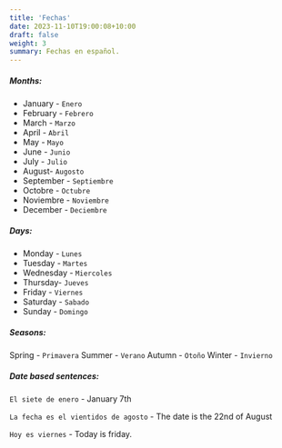 ```yaml
---
title: 'Fechas'
date: 2023-11-10T19:00:08+10:00
draft: false
weight: 3
summary: Fechas en español.
---
```


##### Months:

- January - `Enero`
- February - `Febrero`
- March - `Marzo`
- April - `Abril`
- May - `Mayo`
- June - `Junio`
- July - `Julio`
- August- `Augosto`
- September - `Septiembre`
- Octobre - `Octubre`
- Noviembre - `Noviembre`
- December - `Deciembre`

##### Days:

- Monday - `Lunes`
- Tuesday - `Martes`
- Wednesday - `Miercoles`
- Thursday- `Jueves`
- Friday - `Viernes`
- Saturday - `Sabado`
- Sunday - `Domingo`

##### Seasons:

Spring - `Primavera`
Summer - `Verano`
Autumn - `Otoño`
Winter - `Invierno`

##### Date based sentences:

`El siete de enero` - January 7th

`La fecha es el vientidos de agosto` - The date is the 22nd of August

`Hoy es viernes` - Today is friday.